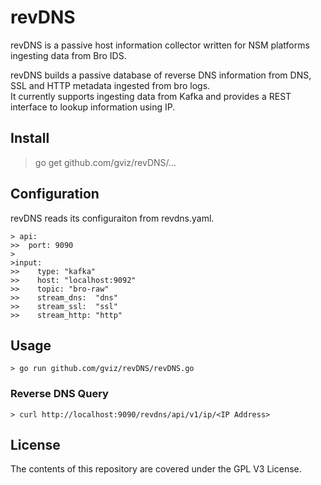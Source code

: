 # revDNS
revDNS is a passive host information collector written for NSM platforms ingesting data from Bro IDS. 

revDNS builds a passive database of reverse DNS information from DNS, SSL and HTTP metadata ingested from bro logs.  
It currently supports ingesting data from Kafka and provides a REST interface to lookup information using IP.


## Install
> go get github.com/gviz/revDNS/...

## Configuration
revDNS reads its configuraiton from revdns.yaml. 
```
> api:
>>  port: 9090
>
>input: 
>>    type: "kafka"  
>>    host: "localhost:9092"  
>>    topic: "bro-raw"  
>>    stream_dns:  "dns"  
>>    stream_ssl:  "ssl"  
>>    stream_http: "http"  
```

## Usage
```
> go run github.com/gviz/revDNS/revDNS.go 
```
### Reverse DNS Query
```
> curl http://localhost:9090/revdns/api/v1/ip/<IP Address>
```

## License
The contents of this repository are covered under the GPL V3 License.
